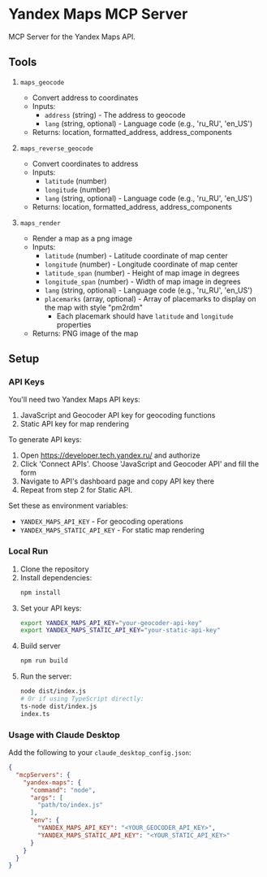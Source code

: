 # Yandex Maps MCP Server

MCP Server for the Yandex Maps API.

## Tools

1. `maps_geocode`
   - Convert address to coordinates
   - Inputs:
     - `address` (string) - The address to geocode
     - `lang` (string, optional) - Language code (e.g., 'ru_RU', 'en_US')
   - Returns: location, formatted_address, address_components

2. `maps_reverse_geocode`
   - Convert coordinates to address
   - Inputs:
     - `latitude` (number)
     - `longitude` (number)
     - `lang` (string, optional) - Language code (e.g., 'ru_RU', 'en_US')
   - Returns: location, formatted_address, address_components

3. `maps_render`
   - Render a map as a png image
   - Inputs:
     - `latitude` (number) - Latitude coordinate of map center
     - `longitude` (number) - Longitude coordinate of map center
     - `latitude_span` (number) - Height of map image in degrees
     - `longitude_span` (number) - Width of map image in degrees
     - `lang` (string, optional) - Language code (e.g., 'ru_RU', 'en_US')
     - `placemarks` (array, optional) - Array of placemarks to display on the map with style "pm2rdm"
       - Each placemark should have `latitude` and `longitude` properties
   - Returns: PNG image of the map

## Setup

### API Keys
You'll need two Yandex Maps API keys:

1. JavaScript and Geocoder API key for geocoding functions
2. Static API key for map rendering

To generate API keys:
1. Open https://developer.tech.yandex.ru/ and authorize
2. Click 'Connect APIs'. Choose 'JavaScript and Geocoder API' and fill the form
3. Navigate to API's dashboard page and copy API key there
4. Repeat from step 2 for Static API.

Set these as environment variables:
- `YANDEX_MAPS_API_KEY` - For geocoding operations
- `YANDEX_MAPS_STATIC_API_KEY` - For static map rendering

### Local Run

1. Clone the repository
2. Install dependencies:
   ```bash
   npm install
   ```
3. Set your API keys:
   ```bash
   export YANDEX_MAPS_API_KEY="your-geocoder-api-key"
   export YANDEX_MAPS_STATIC_API_KEY="your-static-api-key"
   ```
4. Build server
   ```bash
   npm run build
   ```
4. Run the server:
   ```bash
   node dist/index.js
   # Or if using TypeScript directly:
   ts-node dist/index.js
   index.ts
   ```

### Usage with Claude Desktop

Add the following to your `claude_desktop_config.json`:

```json
{
  "mcpServers": {
    "yandex-maps": {
      "command": "node",
      "args": [
        "path/to/index.js"
      ],
      "env": {
        "YANDEX_MAPS_API_KEY": "<YOUR_GEOCODER_API_KEY>",
        "YANDEX_MAPS_STATIC_API_KEY": "<YOUR_STATIC_API_KEY>"
      }
    }
  }
}
```
